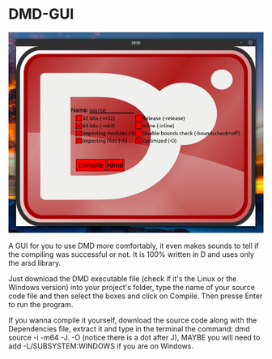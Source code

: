 # DMD-GUI

![screenshot](screenshot.png)

A GUI for you to use DMD more comfortably, it even makes sounds to tell if the compiling was successful or not. It is 100% written in D and uses only the arsd library.

Just download the DMD executable file (check if it's the Linux or the Windows version) into your project's folder, type the name of your source code file and then select the boxes and click on Compile. Then presse Enter to run the program.

If you wanna compile it yourself, download the source code along with the Dependencies file, extract it and type in the terminal the command: dmd source -i -m64 -J. -O (notice there is a dot after J), MAYBE you will need to add -L/SUBSYSTEM:WINDOWS if you are on Windows.
